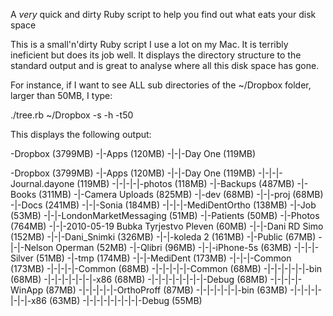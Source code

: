 A *very* quick and dirty Ruby script to help you find out what eats your disk space

This is a small'n'dirty Ruby script I use a lot on my Mac. It is terribly ineficient but does its job well.
It displays the directory structure to the standard output and is great to analyse where all this disk space has gone.

For instance, if I want to see ALL sub directories of the ~/Dropbox folder, larger than 50MB, I type:

./tree.rb ~/Dropbox -s -h -t50 

This displays the following output:

-Dropbox (3799MB)
-|-Apps (120MB)
-|-|-Day One (119MB)




-Dropbox (3799MB)
-|-Apps (120MB)
-|-|-Day One (119MB)
-|-|-|-Journal.dayone (119MB)
-|-|-|-|-photos (118MB)
-|-Backups (487MB)
-|-Books (311MB)
-|-Camera Uploads (825MB)
-|-dev (68MB)
-|-|-proj (68MB)
-|-Docs (241MB)
-|-|-Sonia (184MB)
-|-|-|-MediDentOrtho (138MB)
-|-Job (53MB)
-|-|-LondonMarketMessaging (51MB)
-|-Patients (50MB)
-|-Photos (764MB)
-|-|-2010-05-19 Bubka Tyrjestvo Pleven (60MB)
-|-|-Dani RD Simo (152MB)
-|-|-Dani_Snimki (326MB)
-|-|-koleda 2 (161MB)
-|-Public (67MB)
-|-|-Nelson Operman (52MB)
-|-Qlibri (96MB)
-|-|-iPhone-5s (63MB)
-|-|-|-Silver (51MB)
-|-tmp (174MB)
-|-|-MediDent (173MB)
-|-|-|-Common (173MB)
-|-|-|-|-Common (68MB)
-|-|-|-|-|-Common (68MB)
-|-|-|-|-|-|-bin (68MB)
-|-|-|-|-|-|-|-x86 (68MB)
-|-|-|-|-|-|-|-|-Debug (68MB)
-|-|-|-|-WinApp (87MB)
-|-|-|-|-|-OrthoProff (87MB)
-|-|-|-|-|-|-bin (63MB)
-|-|-|-|-|-|-|-x86 (63MB)
-|-|-|-|-|-|-|-|-Debug (55MB)
 

